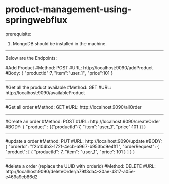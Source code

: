 # product-management-using-springwebflux


prerequisite:
1. MongoDB should be installed in the machine.

----------------------------------------------------------------------
Below are the Endpoints:

#Add Product
#Method: 
POST
#URL: 
http://localhost:9090/addProduct
#Body:
{
"productId":7,
"item":"user_1",
"price":101
}

-----------------------------------------------------------------------

#Get all the product available
#Method: 
GET
#URL:
http://localhost:9090/availableProduct

-----------------------------------------------------------------------

#Get all order
#Method:
GET
#URL:
http://localhost:9090/allOrder

-----------------------------------------------------------------------

#Create an order
#Method:
POST
#URL:
http://localhost:9090/createOrder
#BODY:
{
"product" : [{"productId":7,
"item":"user_1",
"price":101
}]
}

-----------------------------------------------------------------------
#update a order
#Method:
PUT
#URL:
http://localhost:9090/update
#BODY:
{
"orderId": "f2b104b3-172f-4ecb-a967-b953bc9e4ff1",
"orderRequest": {
"product": [
{
"productId": 7,
"item": "user_1",
"price": 101
}
]
}
}

-----------------------------------------------------------------------

#delete a order (replace the UUID with orderid)
#Method:
DELETE
#URL:
http://localhost:9090/deleteOrder/a79f3da4-30ae-4317-a05e-e469a9eb86d2

